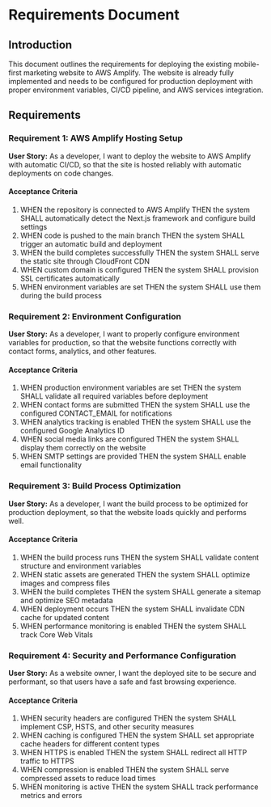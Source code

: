 # Requirements Document

## Introduction

This document outlines the requirements for deploying the existing mobile-first
marketing website to AWS Amplify. The website is already fully implemented and
needs to be configured for production deployment with proper environment
variables, CI/CD pipeline, and AWS services integration.

## Requirements

### Requirement 1: AWS Amplify Hosting Setup

**User Story:** As a developer, I want to deploy the website to AWS Amplify with
automatic CI/CD, so that the site is hosted reliably with automatic deployments
on code changes.

#### Acceptance Criteria

1. WHEN the repository is connected to AWS Amplify THEN the system SHALL
   automatically detect the Next.js framework and configure build settings
2. WHEN code is pushed to the main branch THEN the system SHALL trigger an
   automatic build and deployment
3. WHEN the build completes successfully THEN the system SHALL serve the static
   site through CloudFront CDN
4. WHEN custom domain is configured THEN the system SHALL provision SSL
   certificates automatically
5. WHEN environment variables are set THEN the system SHALL use them during the
   build process

### Requirement 2: Environment Configuration

**User Story:** As a developer, I want to properly configure environment
variables for production, so that the website functions correctly with contact
forms, analytics, and other features.

#### Acceptance Criteria

1. WHEN production environment variables are set THEN the system SHALL validate
   all required variables before deployment
2. WHEN contact forms are submitted THEN the system SHALL use the configured
   CONTACT_EMAIL for notifications
3. WHEN analytics tracking is enabled THEN the system SHALL use the configured
   Google Analytics ID
4. WHEN social media links are configured THEN the system SHALL display them
   correctly on the website
5. WHEN SMTP settings are provided THEN the system SHALL enable email
   functionality

### Requirement 3: Build Process Optimization

**User Story:** As a developer, I want the build process to be optimized for
production deployment, so that the website loads quickly and performs well.

#### Acceptance Criteria

1. WHEN the build process runs THEN the system SHALL validate content structure
   and environment variables
2. WHEN static assets are generated THEN the system SHALL optimize images and
   compress files
3. WHEN the build completes THEN the system SHALL generate a sitemap and
   optimize SEO metadata
4. WHEN deployment occurs THEN the system SHALL invalidate CDN cache for updated
   content
5. WHEN performance monitoring is enabled THEN the system SHALL track Core Web
   Vitals

### Requirement 4: Security and Performance Configuration

**User Story:** As a website owner, I want the deployed site to be secure and
performant, so that users have a safe and fast browsing experience.

#### Acceptance Criteria

1. WHEN security headers are configured THEN the system SHALL implement CSP,
   HSTS, and other security measures
2. WHEN caching is configured THEN the system SHALL set appropriate cache
   headers for different content types
3. WHEN HTTPS is enabled THEN the system SHALL redirect all HTTP traffic to
   HTTPS
4. WHEN compression is enabled THEN the system SHALL serve compressed assets to
   reduce load times
5. WHEN monitoring is active THEN the system SHALL track performance metrics and
   errors
